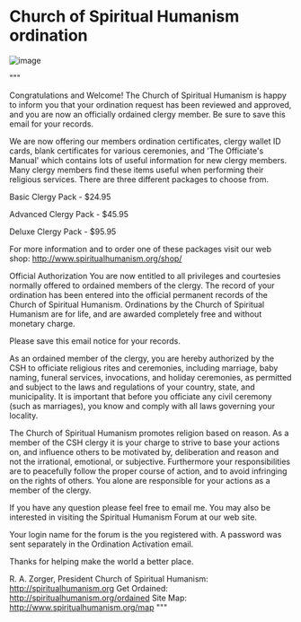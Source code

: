 # Church of Spiritual Humanism ordination

![image](https://user-images.githubusercontent.com/67705789/236640988-a44b0707-ebdc-435d-994d-d517638492b7.png)

"""

Congratulations and Welcome!
The Church of Spiritual Humanism is happy to inform you that your ordination request has been reviewed and approved, and you are now an officially ordained clergy member. Be sure to save this email for your records.

We are now offering our members ordination certificates, clergy wallet ID cards, blank certificates for various ceremonies, and 'The Officiate's Manual' which contains lots of useful information for new clergy members. Many clergy members find these items useful when performing their religious services. There are three different packages to choose from.

Basic Clergy Pack - $24.95

Advanced Clergy Pack - $45.95

Deluxe Clergy Pack - $95.95

For more information and to order one of these packages visit our web shop:
http://www.spiritualhumanism.org/shop/

Official Authorization
You are now entitled to all privileges and courtesies normally offered to ordained members of the clergy. The record of your ordination has been entered into the official permanent records of the Church of Spiritual Humanism. Ordinations by the Church of Spiritual Humanism are for life, and are awarded completely free and without monetary charge.

Please save this email notice for your records.

As an ordained member of the clergy, you are hereby authorized by the CSH to officiate religious rites and ceremonies, including marriage, baby naming, funeral services, invocations, and holiday ceremonies, as permitted and subject to the laws and regulations of your country, state, and municipality. It is important that before you officiate any civil ceremony (such as marriages), you know and comply with all laws governing your locality.

The Church of Spiritual Humanism promotes religion based on reason. As a member of the CSH clergy it is your charge to strive to base your actions on, and influence others to be motivated by, deliberation and reason and not the irrational, emotional, or subjective. Furthermore your responsibilities are to peacefully follow the proper course of action, and to avoid infringing on the rights of others. You alone are responsible for your actions as a member of the clergy.

If you have any question please feel free to email me. You may also be interested in visiting the Spiritual Humanism Forum at our web site.

Your login name for the forum is the you registered with. A password was sent separately in the Ordination Activation email.

Thanks for helping make the world a better place.

R. A. Zorger, President
Church of Spiritual Humanism: http://spiritualhumanism.org
Get Ordained: http://spiritualhumanism.org/ordained
Site Map: http://www.spiritualhumanism.org/map
"""
